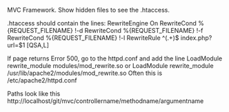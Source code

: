 MVC Framework.
Show hidden files to see the .htaccess.

.htaccess should contain the lines:
RewriteEngine On
RewriteCond %{REQUEST_FILENAME} !-d
RewriteCond %{REQUEST_FILENAME} !-f
RewriteCond %{REQUEST_FILENAME} !-l
RewriteRule ^(.+)$ index.php?url=$1 [QSA,L]

If page returns Error 500, go to the httpd.conf and add the line
LoadModule rewrite_module modules/mod_rewrite.so
or
LoadModule rewrite_module /usr/lib/apache2/modules/mod_rewrite.so
Often this is /etc/apache2/httpd.conf

Paths look like this
http://localhost/git/mvc/controllername/methodname/argumentname